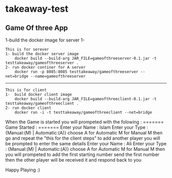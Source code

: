 # takeaway-test
Game Of three App
-----------------------------
1-build the docker image for server
	1- 
	
	This is for serever
	1- build the docker server image
		docker build --build-arg JAR_FILE=gameofthreeserver-0.1.jar -t testtakeaway/gameofthreeserver .
	2- run docker continer for A server
		docker run -p 8085:8085 testtakeaway/gameofthreeserver --net=bridge --name=gameofthreeserver
-------------------------------------------------------------------------------------------------------------------------------
	This is for client  
	1-  build docker client image
		docker build --build-arg JAR_FILE=gameofthreeclient-0.1.jar -t testtakeaway/gameofthreeclient .
	2- run docker client 
		docker run -i -t testtakeaway/gameofthreeclient --net=bridge
When the Game is started you will prompeted with the folowing
:  ======= Game Started : =======
Enter your Name :
Islam
Enter your Type : {Manual:(M) | Automatic:(A)} choose A for Automatic M for Manual
M
then go and repeat the "this for the client steps" to add another player
you will be prompted to enter the same details
Enter your Name :
Ali
Enter your Type : {Manual:(M) | Automatic:(A)} choose A for Automatic M for Manual
M
then you will prompeted to add the first starting number
send the first number then the other player will be received it and respond back to you

Happy Playing :)

